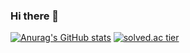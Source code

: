### Hi there 👋

<!--
**waterdrag0n/waterdrag0n** is a ✨ _special_ ✨ repository because its `README.md` (this file) appears on your GitHub profile.

Here are some ideas to get you started:

- 🔭 I’m currently working on ...
- 🌱 I’m currently learning ...
- 👯 I’m looking to collaborate on ...
- 🤔 I’m looking for help with ...
- 💬 Ask me about ...
- 📫 How to reach me: ...
- 😄 Pronouns: ...
- ⚡ Fun fact: ...
- ![Kinetic27's github stats](https://github-readme-stats.vercel.app/api?username=waterdrag0n&show_icons=true)
-->

[![Anurag's GitHub stats](https://github-readme-stats.vercel.app/api?username=waterdrag0n)](https://github.com/waterdrag0n/github-readme-stats)
[![solved.ac tier](http://mazassumnida.wtf/api/generate_badge?boj=sean0422)](https://solved.ac/sean0422)
